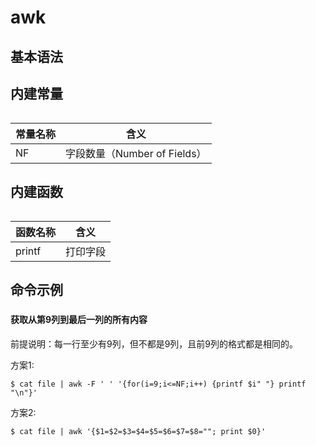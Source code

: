 # awk

## 基本语法


## 内建常量

######  

|常量名称			|含义						|
|---------------|---------------------------|
|NF 			|字段数量（Number of Fields）	|


## 内建函数

######  

|函数名称			|含义						|
|---------------|---------------------------|
|printf			|打印字段						|



## 命令示例

###  

#### 获取从第9列到最后一列的所有内容

前提说明：每一行至少有9列，但不都是9列，且前9列的格式都是相同的。

方案1:

```
$ cat file | awk -F ' ' '{for(i=9;i<=NF;i++) {printf $i" "} printf "\n"}'
```

方案2:

```
$ cat file | awk '{$1=$2=$3=$4=$5=$6=$7=$8=""; print $0}'
```





